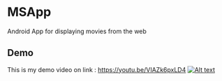 # MSApp

Android App for displaying movies from the web


## Demo
This is my demo video on link : https://youtu.be/VIAZk6pxLD4
[![Alt text](https://img.youtube.com/vi/VIAZk6pxLD4/5.jpg)](https://youtu.be/VIAZk6pxLD4)

